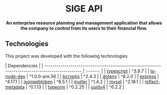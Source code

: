 <h1 align="center">
    SIGE API 
</h1>

<h4 align="center">
    An enterprise resource planning and management application that allows the company to control from its users to their financial flow.
</h4>

## Technologies

This project was developed with the following technologies

| Dependencies                                                                                                |
| ------------------------------------------------------------------------------------------------ | :------: | 
| [typescript](https://https://www.typescriptlang.org/)                       | ^3.9.7 |
| [ts-node-dev](https://www.npmjs.com/package/ts-node-dev)                    | ^1.0.0-pre.56 | 
| [bcryptjs](https://www.npmjs.com/package/bcrypt)                            | ^2.4.3 |
| [dotenv](https://www.npmjs.com/package/dotenv)                              | ^8.2.0 |
| [express](https://expressjs.com/pt-br/)                                     | ^4.17.1 |
| [jsonwebtoken](https://jwt.io/)                                             | ^8.5.1 |
| [multer](https://github.com/expressjs/multer)                               | ^1.4.2 |
| [mysql](https://www.mysql.com/)                                             | ^2.18.1 |
| [reflect-metadata](https://github.com/rbuckton/reflect-metadata)            | ^0.1.13 |
| [typeorm](https://typeorm.io/)                                              | ^0.2.25 |
| [uuidv4](https://www.npmjs.com/package/uuid)                                | ^6.2.2 |
